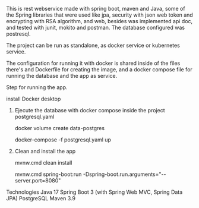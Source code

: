 This is rest webservice made with spring boot, maven and Java, some of the Spring libraries that were used like jpa, security with json web token and encrypting with RSA algorithm, and web, besides was implemented api doc, and tested with junit, mokito and postman. The database configured was postresql.

The project can be run as standalone, as docker service or kubernetes service.

The configuration for running it with docker is shared inside of the files there's and Dockerfile for creating the image, and a docker compose file for running the database and the app as service.

Step for running the app.

install Docker desktop
1. Ejecute the database with docker compose inside the project postgresql.yaml

    docker volume create data-postgres

    docker-compose -f postgresql.yaml up
2. Clean and install the app

   mvnw.cmd clean install 

   mvnw.cmd spring-boot:run -Dspring-boot.run.arguments="--server.port=8080"
   
Technologies Java 17 Spring Boot 3 (with Spring Web MVC, Spring Data JPA) PostgreSQL Maven 3.9
